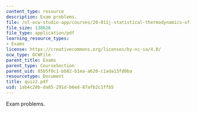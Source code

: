 ```yaml
---
content_type: resource
description: Exam problems.
file: /ol-ocw-studio-app/courses/20-011j-statistical-thermodynamics-of-biomolecular-systems-be-011j-spring-2004/1ab4c28bda85291db6ed87afb2c1ffb5_quiz2.pdf
file_size: 138626
file_type: application/pdf
learning_resource_types:
- Exams
license: https://creativecommons.org/licenses/by-nc-sa/4.0/
ocw_type: OCWFile
parent_title: Exams
parent_type: CourseSection
parent_uid: 85b5f0c1-bb82-b1ea-a620-c1ada13fd0ba
resourcetype: Document
title: quiz2.pdf
uid: 1ab4c28b-da85-291d-b6ed-87afb2c1ffb5
---
```

Exam problems.